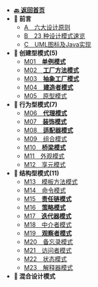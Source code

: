 <!-- 侧边栏 _sidebar.md -->

+ [**:back: 返回首页**](/basic/index.md)
+ **:art: 前言**
    + [A　六大设计原则](/basic/system-design/basic/a_design_principles.md)
    + [B　23 种设计模式速览](/basic/system-design/basic/b_23_design_pattern.md)
    + [C　UML图标及Java实现](/basic/system-design/basic/c_uml_and_java.md)
+ **:art: 创建型模式(5)**
    + [M01　**单例模式**](/basic/system-design/creational/m01_singleton.md)
    + [M02　**工厂方法模式**](/basic/system-design/creational/m02_factory_method.md)
    + [M03　**抽象工厂模式**](/basic/system-design/creational/m03_abstract_factory.md)
    + [M04　**建造者模式**](/basic/system-design/creational/m04_builder.md)
    + [M05　原型模式](/basic/system-design/creational/m05_prototype.md)
+ **:art: 行为型模式(7)**
    + [M06　**代理模式**](/basic/system-design/m06_proxy.md)
    + [M07　**装饰模式**](/basic/system-design/m07_decorator.md)
    + [M08　**适配器模式**](/basic/system-design/m08_adapter.md)
    + [M09　组合模式](/basic/system-design/m09_composite.md)
    + [M10　**桥梁模式**](/basic/system-design/m10_bridge.md)
    + [M11　外观模式](/basic/system-design/m11_facade.md)
    + [M12　享元模式](/basic/system-design/m12_flyweight.md)
+ **:art: 结构型模式(11)**
    + [M13　模板方法模式](/basic/system-design/m13_template_method.md)
    + [M14　命令模式](/basic/system-design/m14_command.md)
    + [M15　**责任链模式**](/basic/system-design/m15_chain_of_responsibility.md)
    + [M16　**策略模式**](/basic/system-design/m16_strategy.md)
    + [M17　**迭代器模式**](/basic/system-design/m17_iterator.md)
    + [M18　中介者模式](/basic/system-design/m18_mediator.md)
    + [M19　**观察者模式**](/basic/system-design/m19_observer.md)
    + [M20　备忘录模式](/basic/system-design/m20_memento.md)
    + [M21　访问者模式](/basic/system-design/m21_visitor.md)
    + [M22　状态模式](/basic/system-design/m22_state.md)
    + [M23　解释器模式](/basic/system-design/m23_interpreter.md)
+ **:art: 混合设计模式**
